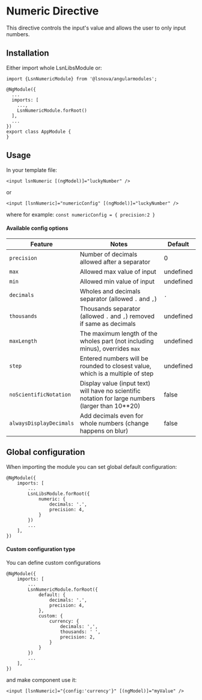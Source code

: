 # Numeric Directive

This directive controls the input's value and allows the user to only input numbers.

## Installation
Either import whole LsnLibsModule or: 
```
import {LsnNumericModule} from '@lsnova/angularmodules';

@NgModule({
  ...
  imports: [
    ...,
    LsnNumericModule.forRoot()
  ],
  ...
})
export class AppModule {
}
```

## Usage
In your template file:

`<input lsnNumeric [(ngModel)]="luckyNumber" />`

or

`<input [lsnNumeric]="numericConfig" [(ngModel)]="luckyNumber" />`

where for example: `const numericConfig = { precision:2 }`

#### Available config options

| Feature          | Notes                                                                         | Default      |
|------------------|-------------------------------------------------------------------------------|--------------|
| `precision`      | Number of decimals allowed after a separator                                  |   0          |
| `max`            | Allowed max value of input                                                    |   undefined  |
| `min`            | Allowed min value of input                                                    |   undefined  |
| `decimals`       | Wholes and decimals separator (allowed `.` and `,`)                           |   `.`        |
| `thousands`      | Thousands separator (allowed `.` and `,`) removed if same as decimals         |   undefined  |
| `maxLength`      | The maximum length of the wholes part (not including minus), overrides `max`  |   undefined  |
| `step`           | Entered numbers will be rounded to closest value, which is a multiple of step |   undefined  |
| `noScientificNotation`| Display value (input text) will have no scientific notation for large numbers (larger than 10**20)|   false  |
| `alwaysDisplayDecimals`| Add decimals even for whole numbers (change happens on blur)|   false  |

## Global configuration
When importing the module you can set global default configuration:
```
@NgModule({
    imports: [
        ...
        LsnLibsModule.forRoot({
            numeric: {
                decimals: '.',
                precision: 4,
            }
        })
        ...
    ],
})
```

#### Custom configuration type
You can define custom configurations
```
@NgModule({
    imports: [
        ...
        LsnNumericModule.forRoot({
            default: {
                decimals: '.',
                precision: 4,
            },
            custom: {
                currency: {
                    decimals: ',',
                    thousands: ' ',
                    precision: 2,
                }
            }
        })
        ...
    ],
})
```

and make component use it:

`<input [lsnNumeric]="{config:'currency'}" [(ngModel)]="myValue" /> `
